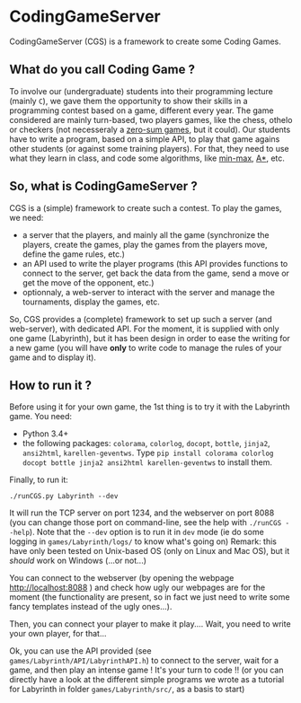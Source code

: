 # CodingGameServer
CodingGameServer (CGS) is a framework to create some Coding Games.

## What do you call **Coding Game** ?
To involve our (undergraduate) students into their programming lecture (mainly `C`), we gave them the opportunity to show their skills in a programming contest based on a game, different every year.
The game considered are mainly turn-based, two players games, like the chess, othelo or checkers (not necesseraly a [zero-sum games](https://en.wikipedia.org/wiki/Zero-sum_game), but it could).
Our students have to write a program, based on a simple API, to play that game agains other students (or against some training players). For that, they need to use what they learn in class, and code some algorithms, like [min-max](https://en.wikipedia.org/wiki/Minimax), [A*](https://en.wikipedia.org/wiki/A*_search_algorithm), etc.

## So, what is CodingGameServer ?
CGS is a (simple) framework to create such a contest.
To play the games, we need:
- a server that the players, and mainly all the game (synchronize the players, create the games, play the games from the players move, define the game rules, etc.)
- an API used to write the player programs (this API provides functions to connect to the server, get back the data from the game, send a move or get the move of the opponent, etc.)
- optionnaly, a web-server to interact with the server and manage the tournaments, display the games, etc.

So, CGS provides a (complete) framework to set up such a server (and web-server), with dedicated API. For the moment, it is supplied with only one game (Labyrinth), but it has been design in order to ease the writing for a new game (you will have **only** to write code to manage the rules of your game and to display it).



## How to run it ?
Before using it for your own game, the 1st thing is to try it with the Labyrinth game.
You need:
- Python 3.4+
- the following packages: `colorama`, `colorlog`, `docopt`, `bottle`, `jinja2`, `ansi2html`, `karellen-geventws`.
Type `pip install colorama colorlog docopt bottle jinja2 ansi2html karellen-geventws` to install them.

Finally, to run it:
```
./runCGS.py Labyrinth --dev
```
It will run the TCP server on port 1234, and the webserver on port 8088 (you can change those port on command-line, see the help with `./runCGS --help`). Note that the `--dev` option is to run it in `dev` mode (ie do some logging in `games/Labyrinth/logs/` to know what's going on)
Remark: this have only been tested on Unix-based OS (only on Linux and Mac OS), but it *should* work on Windows (...or not...)

You can connect to the webserver (by opening the webpage [http://localhost:8088](http://localhost:8088/) ) and check how ugly our webpages are for the moment (the functionality are present, so in fact we just need to write some fancy templates instead of the ugly ones...).

Then, you can connect your player to make it play....
Wait, you need to write your own player, for that...

Ok, you can use the API provided (see `games/Labyrinth/API/LabyrinthAPI.h`) to connect to the server, wait for a game, and then play an intense game ! It's your turn to code !!
(or you can directly have a look at the different simple programs we wrote as a tutorial for Labyrinth in folder `games/Labyrinth/src/`, as a basis to start)

